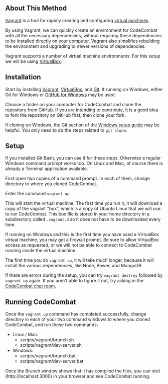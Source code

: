 ## About This Method

[Vagrant](https://www.vagrantup.com) is a tool for rapidly creating and configuring [virtual machines](http://en.wikipedia.org/wiki/Virtual_machine).

By using Vagrant, we can quickly create an environment for CodeCombat with all the necessary dependencies, without requiring these dependencies to be installed directly on your computer. Vagrant also simplifies rebuilding the environment and upgrading to newer versions of dependencies.

Vagrant supports a number of virtual machine environments. For this setup we will be using [VirtualBox](https://www.virtualbox.org/).

## Installation

Start by installing [Vagrant](https://www.vagrantup.com), [VirtualBox](https://www.virtualbox.org/), and [Git](http://git-scm.com/). If running on Windows, either Git for Windows or [GitHub for Windows](https://windows.github.com/) may be used.

Choose a folder on your computer for CodeCombat and clone the repository from GitHub. If you are intending to contribute, it is a good idea to fork the repository on GitHub first, then clone your fork.

If cloning on Windows, the Git section of the [Windows setup guide](https://github.com/codecombat/codecombat/wiki/Dev-Setup:-Windows#repository-setup) may be helpful. You only need to do the steps related to `git clone`.

## Setup

If you installed Git Bash, you can use it for these steps. Otherwise a regular Windows command prompt works too. On Linux and Mac, of course there is already a Terminal application available.

First open two copies of a command prompt. In each of them, change directory to where you cloned CodeCombat.

Enter the command `vagrant up`.

This will start the virtual machine. The first time you run it, it will download a copy of the vagrant "box", which is a copy of Ubuntu Linux that we will use to run CodeCombat. This box file is stored in your home directory in a subdirectory called `.vagrant.d` so it does not have to be downloaded every time.

If running on Windows and this is the first time you have used a VirtualBox virtual machine, you may get a firewall prompt. Be sure to allow VirtualBox access as requested, or we will not be able to connect to CodeCombat running inside the virtual machine.

The first time you do `vagrant up`, it will take much longer, because it will install the various dependencies, like Node, Bower, and MongoDB.

If there are errors during the setup, you can try `vagrant destroy` followed by `vagrant up` again. If you aren't able to figure it out, try asking in the [CodeCombat chat room](http://www.hipchat.com/g3plnOKqa).

## Running CodeCombat

Once the `vagrant up` command has completed successfully, change directory in each of your two command windows to where you cloned CodeCombat, and run these two commands:

* Linux / Mac:
  * scripts/vagrant/brunch.sh
  * scripts/vagrant/dev-server.sh
* Windows:
  * scripts/vagrant/brunch.bat
  * scripts/vagrant/dev-server.bat

Once the Brunch window shows that it has compiled the files, you can visit (http://localhost:3000) in your browser and see CodeCombat running.
